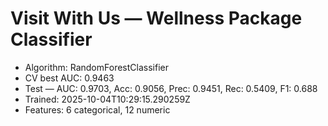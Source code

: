 # Visit With Us — Wellness Package Classifier

- Algorithm: RandomForestClassifier
- CV best AUC: 0.9463
- Test — AUC: 0.9703, Acc: 0.9056, Prec: 0.9451, Rec: 0.5409, F1: 0.688
- Trained: 2025-10-04T10:29:15.290259Z
- Features: 6 categorical, 12 numeric
